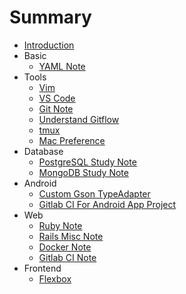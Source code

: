 # Summary

* [Introduction](README.md)
* Basic
    * [YAML Note](basic/yaml-note.md)
* Tools
    * [Vim](tools/vim.md)
    * [VS Code](tools/vscode.md)
    * [Git Note](tools/git-note.md)
    * [Understand Gitflow](./tools/understand-git-flow.md)
    * [tmux](tools/tmux.md)
    * [Mac Preference](tools/mac-preferences.md)
* Database
    * [PostgreSQL Study Note](database/postgresql-study-note.md)
    * [MongoDB Study Note](database/mongodb-study-note.md)
* Android
    * [Custom Gson TypeAdapter](android/gson-adapter.md)
    * [Gitlab CI For Android App Project](android/gitlab-ci-for-android-app-project.md)
* Web
    * [Ruby Note](web/ruby-note.md)
    * [Rails Misc Note](web/rails-note.md)
    * [Docker Note](web/docker-note.md)
    * [Gitlab CI Note](web/gitlab-ci-note.md)
* Frontend
    * [Flexbox](frontend/flexbox.md)

